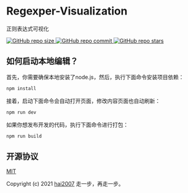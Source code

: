 # Regexper-Visualization 
正则表达式可视化

<p>
    <a href="https://github.com/hai2007/Regexper-Visualization/graphs/code-frequency" target='_blank'>
        <img alt="GitHub repo size" src="https://img.shields.io/github/repo-size/hai2007/Regexper-Visualization">
    </a>
    <a href="https://github.com/hai2007/Regexper-Visualization/graphs/commit-activity" target='_blank'>
        <img alt="GitHub repo commit" src="https://img.shields.io/github/last-commit/hai2007/Regexper-Visualization">
    </a>
    <a href="https://github.com/hai2007/Regexper-Visualization" target='_blank'>
        <img alt="GitHub repo stars" src="https://img.shields.io/github/stars/hai2007/Regexper-Visualization?style=social">
    </a>
</p >

## 如何启动本地编辑？

首先，你需要确保本地安装了node.js，然后，执行下面命令安装项目依赖：

```bash
npm install
```

接着，启动下面命令会自动打开页面，修改内容页面也自动刷新：

```bash
npm run dev
```

如果你想发布开发的代码，执行下面命令进行打包：

```bash
npm run build
```

开源协议
---------------------------------------
[MIT](https://github.com/hai2007/Regexper-Visualization/blob/master/LICENSE)

Copyright (c) 2021 [hai2007](https://hai2007.gitee.io/sweethome/) 走一步，再走一步。
